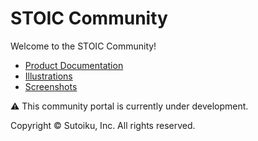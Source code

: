 # STOIC Community

Welcome to the STOIC Community!

- [Product Documentation](../../discussions/categories/documentation)
- [Illustrations](images/illustrations/)
- [Screenshots](images/screenshots/)

⚠️ This community portal is currently under development.

Copyright © Sutoiku, Inc. All rights reserved.
